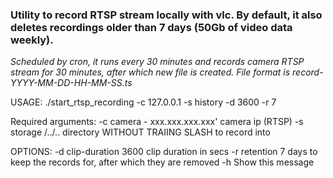 ### Utility to record RTSP stream locally with vlc. By default, it also deletes recordings older than 7 days (50Gb of video data weekly). ###

*Scheduled by cron, it runs every 30 minutes and records camera RTSP stream for 30 minutes, after which new file is created. 
File format is record-YYYY-MM-DD-HH-MM-SS.ts*


USAGE: ./start_rtsp_recording -c 127.0.0.1 -s history -d 3600 -r 7

Required arguments: 
  -c 	camera 		- xxx.xxx.xxx.xxx'	camera ip (RTSP)
  -s 	storage 	/../.. 			directory WITHOUT TRAIING SLASH to record into

OPTIONS:
  -d 	clip-duration 	3600 			clip duration in secs
  -r    retention	7			days to keep the records for, after which they are removed
  -h 	Show this message
